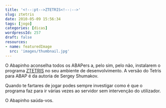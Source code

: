 ```yaml
---
title: '<!--:pt-->ZTETRIS<!--:-->'
slug: ztetris
date: 2010-05-09 15:56:34
tags: [jogo]
categories: [dicas]
wordpressId: 257
draft: false
resources:
- name: featuredImage
  src: 'images/thumbnail.jpg'
---
```

O Abapinho aconselha todos os ABAPers a, pelo sim, pelo não, instalarem o programa [ZTETRIS][1] no seu ambiente de desenvolvimento. A versão do Tetris para ABAP é da autoria de Sergey Shumakov.

Quando te fartares de jogar podes sempre investigar como é que o programa faz para ir várias vezes ao servidor sem intervenção do utilizador.

O Abapinho saúda-vos.

   [1]: http://tinypaste.com/a9ed6
